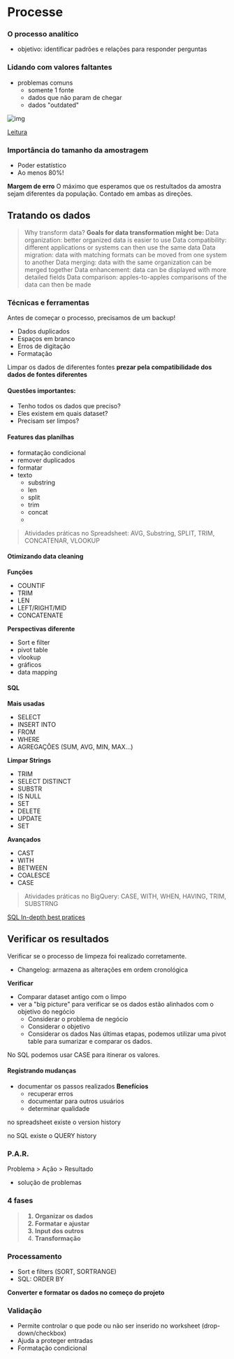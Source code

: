 # Processe

### O processo analítico
- objetivo: identificar padrões e relações para responder perguntas

### Lidando com valores faltantes
- problemas comuns
  - somente 1 fonte
  - dados que não param de chegar
  - dados "outdated"

![img](https://github.com/matheusbuniotto/presets/blob/main/google/dados%20faltantes.png?raw=true)

[Leitura](https://www.notion.so/mbntt/O-que-fazer-com-dados-faltando-ae79a778617943a59b49114b2755f34b)

### Importância do tamanho da amostragem
- Poder estatístico 
- Ao menos 80%!
  
<b>Margem de erro</b>
O máximo que esperamos que os restultados da amostra sejam diferentes da população. Contado em ambas as direções.

## Tratando os dados
>Why transform data?
<b>Goals for data transformation might be: </b>
Data organization: better organized data is easier to use
Data compatibility: different applications or systems can then use the same data
Data migration: data with matching formats can be moved from one system to another
Data merging: data with the same organization can be merged together
Data enhancement: data can be displayed with more detailed fields 
Data comparison: apples-to-apples comparisons of the data can then be made 

### Técnicas e ferramentas
Antes de começar o processo, precisamos de um backup!

- Dados duplicados
- Espaços em branco
- Erros de digitação
- Formatação
  
Limpar os dados de diferentes fontes
<b> prezar pela compatibilidade dos dados de fontes diferentes </b>

#### Questões importantes:
- Tenho todos os dados que preciso?
- Eles existem em quais dataset?
- Precisam ser limpos?

#### Features das planilhas
- formatação condicional
- remover duplicados
- formatar
- texto
  - substring
  - len
  - split
  - trim
  - concat
  - 
 > Atividades práticas no Spreadsheet: AVG, Substring, SPLIT, TRIM, CONCATENAR, VLOOKUP
#### Otimizando data cleaning
<b> Funções</b>
- COUNTIF
- TRIM
- LEN
- LEFT/RIGHT/MID
- CONCATENATE

<b> Perspectivas diferente </b>
- Sort e filter
- pivot table
- vlookup
- gráficos
- data mapping

#### SQL
<b> Mais usadas </b>
- SELECT
- INSERT INTO
- FROM
- WHERE
- AGREGAÇÕES (SUM, AVG, MIN, MAX...)

<b> Limpar Strings</b>
- TRIM
- SELECT DISTINCT
- SUBSTR
- IS NULL
- SET
- DELETE
- UPDATE
- SET

<b> Avançados </b>
- CAST
- WITH
- BETWEEN
- COALESCE
- CASE
  
> Atividades práticas no BigQuery: CASE, WITH, WHEN, HAVING, TRIM, SUBSTRNG

[SQL In-depth best pratices](https://s3.us-west-2.amazonaws.com/secure.notion-static.com/e100fb53-895c-444f-b56d-b2d24e3b69fa/In-depth-guide_-SQL-best-practices.pdf?X-Amz-Algorithm=AWS4-HMAC-SHA256&X-Amz-Credential=AKIAT73L2G45O3KS52Y5%2F20210328%2Fus-west-2%2Fs3%2Faws4_request&X-Amz-Date=20210328T214153Z&X-Amz-Expires=86400&X-Amz-Signature=0e5395d294ce455346ac6a8e4ca467eb0e9842ba682b800e87dd56110f233fa1&X-Amz-SignedHeaders=host&response-content-disposition=filename%20%3D%22In-depth-guide_-SQL-best-practices.pdf%22)

## Verificar os resultados

Verificar se o processo de limpeza foi realizado corretamente.

- Changelog: armazena as alterações em ordem cronológica 
  
<b> Verificar </b>
- Comparar dataset antigo com o limpo
- ver a "big picture" para verificar se os dados estão alinhados com o objetivo do negócio
    - Considerar o problema de negócio
    - Considerar o objetivo
    - Considerar os dados
Nas últimas etapas, podemos utilizar uma pivot table para sumarizar e comparar os dados.

No SQL podemos usar CASE para itinerar os valores.

#### Registrando mudanças
- documentar os passos realizados
<b> Benefícios </b>
    - recuperar erros
    - documentar para outros usuários
    - determinar qualidade

no spreadsheet existe o version history

no SQL existe o QUERY history

### P.A.R.
Problema > Ação > Resultado
- solução de problemas

### 4 fases<b>
> 1. Organizar os dados
> 2. Formatar e ajustar
> 3. Input dos outros
> 4. Transformação </b>

### Processamento
- Sort e filters (SORT, SORTRANGE)  
- SQL: ORDER BY

<b> Converter e formatar os dados no começo do projeto</b>

### Validação 
- Permite controlar o que pode ou não ser inserido no worksheet (drop-down/checkbox)
- Ajuda a proteger entradas
- Formatação condicional

